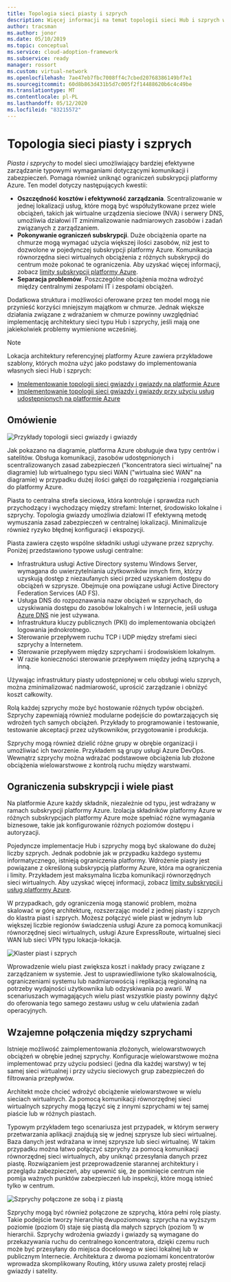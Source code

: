 ```yaml
---
title: Topologia sieci piasty i szprych
description: Więcej informacji na temat topologii sieci Hub i szprych w celu skuteczniejszego zarządzania typowymi wymaganiami dotyczącymi komunikacji lub zabezpieczeń.
author: tracsman
ms.author: jonor
ms.date: 05/10/2019
ms.topic: conceptual
ms.service: cloud-adoption-framework
ms.subservice: ready
manager: rossort
ms.custom: virtual-network
ms.openlocfilehash: 7ae47eb7fbc7008ff4c7cbed20768386149bf7e1
ms.sourcegitcommit: 60d8b863d431b5d7c005f2f14488620b6c4c49be
ms.translationtype: MT
ms.contentlocale: pl-PL
ms.lasthandoff: 05/12/2020
ms.locfileid: "83215572"
---
```

<!-- cSpell:ignore tracsman jonor rossort NVAs -->

# <a name="hub-and-spoke-network-topology"></a>Topologia sieci piasty i szprych

_Piasta i szprychy_ to model sieci umożliwiający bardziej efektywne zarządzanie typowymi wymaganiami dotyczącymi komunikacji i zabezpieczeń. Pomaga również uniknąć ograniczeń subskrypcji platformy Azure. Ten model dotyczy następujących kwestii:

- **Oszczędność kosztów i efektywność zarządzania**. Scentralizowanie w jednej lokalizacji usług, które mogą być współużytkowane przez wiele obciążeń, takich jak wirtualne urządzenia sieciowe (NVA) i serwery DNS, umożliwia działowi IT zminimalizowanie nadmiarowych zasobów i zadań związanych z zarządzaniem.
- **Pokonywanie ograniczeń subskrypcji**. Duże obciążenia oparte na chmurze mogą wymagać użycia większej ilości zasobów, niż jest to dozwolone w pojedynczej subskrypcji platformy Azure. Komunikacja równorzędna sieci wirtualnych obciążenia z różnych subskrypcji do centrum może pokonać te ograniczenia. Aby uzyskać więcej informacji, zobacz [limity subskrypcji platformy Azure](https://docs.microsoft.com/azure/azure-resource-manager/management/azure-subscription-service-limits).
- **Separacja problemów**. Poszczególne obciążenia można wdrożyć między centralnymi zespołami IT i zespołami obciążeń.

Dodatkowa struktura i możliwości oferowane przez ten model mogą nie przynieść korzyści mniejszym majątkom w chmurze. Jednak większe działania związane z wdrażaniem w chmurze powinny uwzględniać implementację architektury sieci typu Hub i szprychy, jeśli mają one jakiekolwiek problemy wymienione wcześniej.

> [!NOTE]
> Lokacja architektury referencyjnej platformy Azure zawiera przykładowe szablony, których można użyć jako podstawy do implementowania własnych sieci Hub i szprych:
>
> - [Implementowanie topologii sieci gwiazdy i gwiazdy na platformie Azure](https://docs.microsoft.com/azure/architecture/reference-architectures/hybrid-networking/hub-spoke)
> - [Implementowanie topologii sieci gwiazdy i gwiazdy przy użyciu usług udostępnionych na platformie Azure](https://docs.microsoft.com/azure/architecture/reference-architectures/hybrid-networking/shared-services)

## <a name="overview"></a>Omówienie

![Przykłady topologii sieci gwiazdy i gwiazdy][1]

Jak pokazano na diagramie, platforma Azure obsługuje dwa typy centrów i satelitów. Obsługa komunikacji, zasobów udostępnionych i scentralizowanych zasad zabezpieczeń ("koncentratora sieci wirtualnej" na diagramie) lub wirtualnego typu sieci WAN ("wirtualna sieć WAN" na diagramie) w przypadku dużej ilości gałęzi do rozgałęzienia i rozgałęziania do platformy Azure.

Piasta to centralna strefa sieciowa, która kontroluje i sprawdza ruch przychodzący i wychodzący między strefami: Internet, środowisko lokalne i szprychy. Topologia gwiazdy umożliwia działowi IT efektywną metodę wymuszania zasad zabezpieczeń w centralnej lokalizacji. Minimalizuje również ryzyko błędnej konfiguracji i ekspozycji.

Piasta zawiera często wspólne składniki usługi używane przez szprychy. Poniżej przedstawiono typowe usługi centralne:

- Infrastruktura usługi Active Directory systemu Windows Server, wymagana do uwierzytelniania użytkowników innych firm, którzy uzyskują dostęp z niezaufanych sieci przed uzyskaniem dostępu do obciążeń w szprysze. Obejmuje ona powiązane usługi Active Directory Federation Services (AD FS).
- Usługa DNS do rozpoznawania nazw obciążeń w szprychach, do uzyskiwania dostępu do zasobów lokalnych i w Internecie, jeśli usługa [Azure DNS](https://docs.microsoft.com/azure/dns/dns-overview) nie jest używana.
- Infrastruktura kluczy publicznych (PKI) do implementowania obciążeń logowania jednokrotnego.
- Sterowanie przepływem ruchu TCP i UDP między strefami sieci szprychy a Internetem.
- Sterowanie przepływem między szprychami i środowiskiem lokalnym.
- W razie konieczności sterowanie przepływem między jedną szprychą a inną.

Używając infrastruktury piasty udostępnionej w celu obsługi wielu szprych, można zminimalizować nadmiarowość, uprościć zarządzanie i obniżyć koszt całkowity.

Rolą każdej szprychy może być hostowanie różnych typów obciążeń. Szprychy zapewniają również modularne podejście do powtarzających się wdrożeń tych samych obciążeń. Przykłady to programowanie i testowanie, testowanie akceptacji przez użytkowników, przygotowanie i produkcja.

Szprychy mogą również dzielić różne grupy w obrębie organizacji i umożliwiać ich tworzenie. Przykładem są grupy usługi Azure DevOps. Wewnątrz szprychy można wdrażać podstawowe obciążenia lub złożone obciążenia wielowarstwowe z kontrolą ruchu między warstwami.

## <a name="subscription-limits-and-multiple-hubs"></a>Ograniczenia subskrypcji i wiele piast

Na platformie Azure każdy składnik, niezależnie od typu, jest wdrażany w ramach subskrypcji platformy Azure. Izolacja składników platformy Azure w różnych subskrypcjach platformy Azure może spełniać różne wymagania biznesowe, takie jak konfigurowanie różnych poziomów dostępu i autoryzacji.

Pojedyncze implementacje Hub i szprychy mogą być skalowane do dużej liczby szprych. Jednak podobnie jak w przypadku każdego systemu informatycznego, istnieją ograniczenia platformy. Wdrożenie piasty jest powiązane z określoną subskrypcją platformy Azure, która ma ograniczenia i limity. Przykładem jest maksymalna liczba komunikacji równorzędnych sieci wirtualnych. Aby uzyskać więcej informacji, zobacz [limity subskrypcji i usług platformy Azure](https://docs.microsoft.com/azure/azure-resource-manager/management/azure-subscription-service-limits).

W przypadkach, gdy ograniczenia mogą stanowić problem, można skalować w górę architekturę, rozszerzając model z jednej piasty i szprych do klastra piast i szprych. Możesz połączyć wiele piast w jednym lub większej liczbie regionów świadczenia usługi Azure za pomocą komunikacji równorzędnej sieci wirtualnych, usługi Azure ExpressRoute, wirtualnej sieci WAN lub sieci VPN typu lokacja-lokacja.

![Klaster piast i szprych][2]

Wprowadzenie wielu piast zwiększa koszt i nakłady pracy związane z zarządzaniem w systemie. Jest to usprawiedliwione tylko skalowalnością, ograniczeniami systemu lub nadmiarowością i replikacją regionalną na potrzeby wydajności użytkownika lub odzyskiwania po awarii. W scenariuszach wymagających wielu piast wszystkie piasty powinny dążyć do oferowania tego samego zestawu usług w celu ułatwienia zadań operacyjnych.

## <a name="interconnection-between-spokes"></a>Wzajemne połączenia między szprychami

Istnieje możliwość zaimplementowania złożonych, wielowarstwowych obciążeń w obrębie jednej szprychy. Konfiguracje wielowarstwowe można implementować przy użyciu podsieci (jedna dla każdej warstwy) w tej samej sieci wirtualnej i przy użyciu sieciowych grup zabezpieczeń do filtrowania przepływów.

Architekt może chcieć wdrożyć obciążenie wielowarstwowe w wielu sieciach wirtualnych. Za pomocą komunikacji równorzędnej sieci wirtualnych szprychy mogą łączyć się z innymi szprychami w tej samej piaście lub w różnych piastach.

Typowym przykładem tego scenariusza jest przypadek, w którym serwery przetwarzania aplikacji znajdują się w jednej szprysze lub sieci wirtualnej. Baza danych jest wdrażana w innej szprysze lub sieci wirtualnej. W takim przypadku można łatwo połączyć szprychy za pomocą komunikacji równorzędnej sieci wirtualnych, aby uniknąć przesyłania danych przez piastę. Rozwiązaniem jest przeprowadzenie starannej architektury i przeglądu zabezpieczeń, aby upewnić się, że pominięcie centrum nie pomija ważnych punktów zabezpieczeń lub inspekcji, które mogą istnieć tylko w centrum.

![Szprychy połączone ze sobą i z piastą][3]

Szprychy mogą być również połączone ze szprychą, która pełni rolę piasty. Takie podejście tworzy hierarchię dwupoziomową: szprycha na wyższym poziomie (poziom 0) staje się piastą dla małych szprych (poziom 1) w hierarchii. Szprychy wdrożenia gwiazdy i gwiazdy są wymagane do przekazywania ruchu do centralnego koncentratora, dzięki czemu ruch może być przesyłany do miejsca docelowego w sieci lokalnej lub w publicznym Internecie. Architektura z dwoma poziomami koncentratorów wprowadza skomplikowany Routing, który usuwa zalety prostej relacji gwiazdy i satelity.

<!-- images -->

[1]: ../../_Images/azure-best-practices/network-hub-spoke-high-level.png "przykład wysokiego poziomu koncentratora i szprychy"
[2]: ../../_Images/azure-best-practices/network-hub-spokes-cluster.png "klaster centrów i szprych"
[3]: ../../_Images/azure-best-practices/network-spoke-to-spoke.png "szprycha do szprychy"
